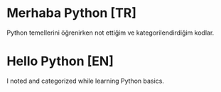 # Merhaba Python [TR]

Python temellerini öğrenirken not ettiğim ve kategorilendirdiğim kodlar.

# Hello Python [EN]

I noted and categorized while learning Python basics.
